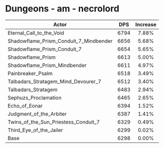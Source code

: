 # Dungeons - am - necrolord
| Actor | DPS | Increase |
|---|:---:|:---:|
|Eternal_Call_to_the_Void|6794|7.88%|
|Shadowflame_Prism_Conduit_7_Mindbender|6656|5.68%|
|Shadowflame_Prism_Conduit_7|6654|5.65%|
|Shadowflame_Prism|6613|5.00%|
|Shadowflame_Prism_Mindbender|6611|4.97%|
|Painbreaker_Psalm|6518|3.49%|
|Talbadars_Stratagem_Mind_Devourer_7|6512|3.40%|
|Talbadars_Stratagem|6483|2.94%|
|Sephuzs_Proclamation|6465|2.65%|
|Echo_of_Eonar|6394|1.52%|
|Judgment_of_the_Arbiter|6387|1.41%|
|Twins_of_the_Sun_Priestess_Conduit_7|6329|0.49%|
|Third_Eye_of_the_Jailer|6299|0.02%|
|Base|6298|0.00%|

